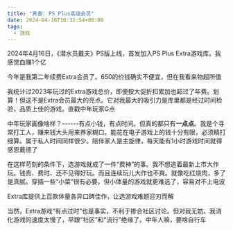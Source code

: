 ```yaml
---
title: "真香: PS Plus高级会员"
date: 2024-04-16T16:32:54+08:00
tags:
  - 游戏
---
```


2024年4月16日，《潜水员戴夫》PS版上线，首发加入PS Plus Extra游戏库。我感觉血赚1个亿

今年是我第二年续费Extra会员了。650的价钱确实不便宜，但在我看来物超所值

我统计过2023年玩过的Extra游戏总价，即便按大促折扣累加也超过了年费。划算！但这不是Extra会员最大的亮点。它对我最大的吸引力是库里都是经过时间检验，品质上佳的游戏。直戳中年玩家G点

中年玩家画像啥样？------有点小钱，有点时间。但真的都只有**一点点**。我是个寻常打工人，赚来钱大头用来养家糊口。能花在电子游戏上的钱十分有限，必须精打细算。属于私人时间同样很少。陪伴家人是主旋律，每天能有1小时游戏时间就得感恩戴德了

在这样苛刻的条件下，选游戏就成了一件“费神”的事。我不想追着最新上市大作玩。钱贵、费时、还不见得好玩。而且连续玩儿大作也不爽。就像吃红烧肉，多了是真腻。穿插一些“小菜”很有必要。但小体量的游戏就更难选了，容易对不上电波

Extra库提供上百款体量各异口碑佳作，让选游戏难题迎刃而解

当然，Extra游戏“有点过时”也是事实，不利于掺合社区讨论。但对我无妨。我消化游戏的速度太慢了，早跟“社区”和“流行”绝缘了。中年人嘛，要啥自行车
